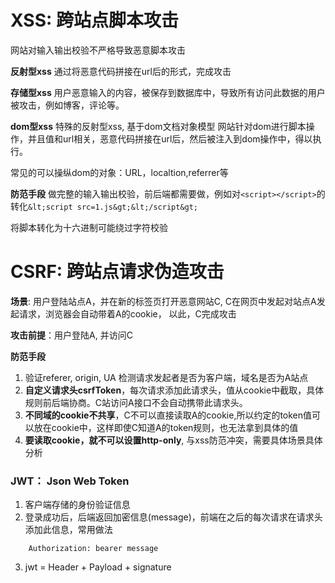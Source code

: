 # XSS: 跨站点脚本攻击
网站对输入输出校验不严格导致恶意脚本攻击

**反射型xss**
通过将恶意代码拼接在url后的形式，完成攻击

 
**存储型xss**
用户恶意输入的内容，被保存到数据库中，导致所有访问此数据的用户被攻击，例如博客，评论等。

 
**dom型xss**
特殊的反射型xss, 基于dom文档对象模型
网站针对dom进行脚本操作，并且值和url相关，恶意代码拼接在url后，然后被注入到dom操作中，得以执行。

常见的可以操纵dom的对象：URL，localtion,referrer等

**防范手段**
做完整的输入输出校验，前后端都需要做，例如对`<script></script>`的转化`&lt;script src=1.js&gt;&lt;/script&gt;`



 将脚本转化为十六进制可能绕过字符校验



# CSRF: 跨站点请求伪造攻击

**场景**: 用户登陆站点A，并在新的标签页打开恶意网站C, C在网页中发起对站点A发起请求，浏览器会自动带着A的cookie， 以此，C完成攻击

**攻击前提**：用户登陆A, 并访问C


**防范手段**
1. 验证referer, origin, UA 检测请求发起者是否为客户端，域名是否为A站点
2. **自定义请求头csrfToken**，每次请求添加此请求头，值从cookie中截取，具体规则前后端协商。C站访问A接口不会自动携带此请求头。
3. **不同域的cookie不共享**，C不可以直接读取A的cookie,所以约定的token值可以放在cookie中，这样即使C知道A的token规则，也无法拿到具体的值
4. **要读取cookie，就不可以设置http-only**, 与xss防范冲突，需要具体场景具体分析


### JWT： Json Web Token
1. 客户端存储的身份验证信息
2. 登录成功后，后端返回加密信息(message)，前端在之后的每次请求在请求头添加此信息，常用做法
   
```
    Authorization: bearer message 
```
3. jwt = Header + Payload + signature

